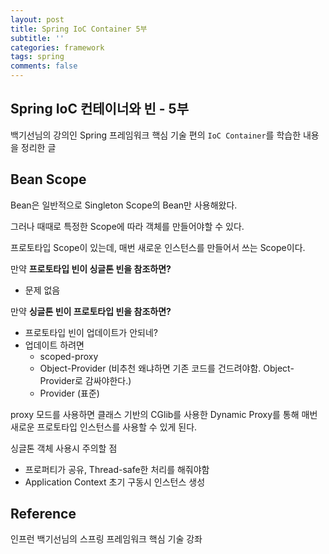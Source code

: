 ```yaml
---
layout: post
title: Spring IoC Container 5부
subtitle: ''
categories: framework
tags: spring
comments: false
---
```


## Spring IoC 컨테이너와 빈 - 5부

백기선님의 강의인 Spring 프레임워크 핵심 기술 편의 `IoC Container`를 학습한 내용을 정리한 글

## Bean Scope

Bean은 일반적으로 Singleton Scope의 Bean만 사용해왔다.

그러나 때때로 특정한 Scope에 따라 객체를 만들어야할 수 있다.

프로토타입 Scope이 있는데, 매번 새로운 인스턴스를 만들어서 쓰는 Scope이다.

만약 **프로토타입 빈이 싱글톤 빈을 참조하면?**

- 문제 없음

만약 **싱글톤 빈이 프로토타입 빈을 참조하면?**
- 프로토타입 빈이 업데이트가 안되네?
- 업데이트 하려면
  - scoped-proxy
  - Object-Provider (비추천 왜냐하면 기존 코드를 건드려야함. Object-Provider로 감싸야한다.)
  - Provider (표준)

proxy 모드를 사용하면 클래스 기반의 CGlib를 사용한 Dynamic Proxy를 통해 매번 새로운 프로토타입 인스턴스를 사용할 수 있게 된다.

싱글톤 객체 사용시 주의할 점
- 프로퍼티가 공유, Thread-safe한 처리를 해줘야함
- Application Context 초기 구동시 인스턴스 생성

## Reference

인프런 백기선님의 스프링 프레임워크 핵심 기술 강좌
